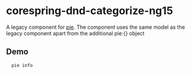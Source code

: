 # corespring-dnd-categorize-ng15

A legacy component for [pie](http://github.com/PieLabs/pie).
The component uses the same model as the legacy component apart from the additional pie:{} object

## Demo

 ```
   pie info  
 ```  
  

 
  

 
